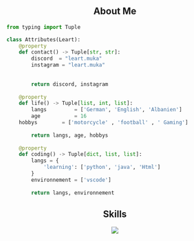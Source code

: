 <!-- <p align="center">
    <img alt="" src=https://img.shields.io/github/stars/xtekky?style=for-the-badge&?affiliations=OWNER%2CCOLLABORATOR />
    <img alt="" src=https://komarev.com/ghpvc/?username=xtekky&style=for-the-badge />
</p> -->


<h2 align="center">About Me </h2>

```python
from typing import Tuple

class Attributes(Leart):
	@property
	def contact() -> Tuple[str, str]:
	    discord  = "leart.muka"
	    instagram = "leart.muka"
	    
	    
	    return discord, instagram
	
	@property
	def life() -> Tuple[list, int, list]:
		langs         = ['German', 'English', 'Albanien']
		age           = 16
    hobbys        = ['motorcycle' , 'football' , ' Gaming']
		
		return langs, age, hobbys
	
	@property
	def coding() -> Tuple[dict, list, list]:
		langs = {
			'learning': ['python', 'java', 'Html']
		}
		environnement = ['vscode']
		
		return langs, environnement

```
<h2 align="center">Skills </h2>

<p align="center">
  <a href="https://skillicons.dev">
    <img src="https://skillicons.dev/icons?i=python,golang,vscode,androidstudio,c,cs,cpp,js,css,html" />
  </a>
</p>

<p href="https://discord.gg/onlp" align="center">
    <img alt="" src="https://github-readme-stats.vercel.app/api?username=xtekky&theme=tokyonight&show_icons=true">
</p>

<p href="https://discord.gg/onlp" align="center">
    <img alt="" src=https://lanyard.cnrad.dev/api/1115378147630788618/>
</p>
